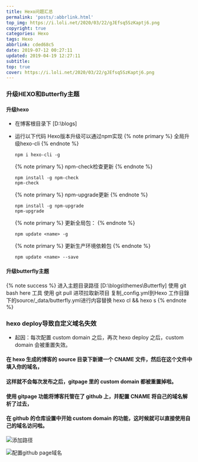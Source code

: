 ```yaml
---
title: Hexo问题汇总
permalink: 'posts/:abbrlink.html'
top_img: https://i.loli.net/2020/03/22/gJEfsq5SzKaptj6.png
copyright: true
categories: Hexo
tags: Hexo
abbrlink: cded68c5
date: 2019-07-12 00:27:11
updated: 2019-04-19 12:27:11
subtitle:	
top: true
cover: https://i.loli.net/2020/03/22/gJEfsq5SzKaptj6.png
---
```


### 升级HEXO和Butterfly主题
#### 升级hexo

- 在博客根目录下  [D:\blogs] 
- 运行以下代码 Hexo版本升级可以通过npm实现
    {% note primary %}
    全局升级hexo-cli
    {% endnote %}
    ```
    npm i hexo-cli -g
    ```

    {% note primary %}
    npm-check检查更新
    {% endnote %}
    ```
    npm install -g npm-check
    npm-check
    ```

    {% note primary %}
    npm-upgrade更新
    {% endnote %}
    ```
    npm install -g npm-upgrade
    npm-upgrade
    ```

    {% note primary %}
    更新全局包：
    {% endnote %}
    ```
    npm update <name> -g
    ```

    {% note primary %}
    更新生产环境依赖包
    {% endnote %}
    ```
    npm update <name> --save
    ```

#### 升级butterfly主题
{% note success %}
进入主题目录路径  [D:\blogs\themes\Butterfly]
使用 git bash here 工具
使用 git pull 进项拉取新项目
复制_config.yml到Hexo 工作目錄下的source/_data/butterfly.yml进行内容替换
hexo cl && hexo s 
{% endnote %}

### hexo deploy导致自定义域名失效
- 起因：每次配置 custom domain 之后，再次 hexo deploy 之后，custom domain 会被重置失效。
<!--more-->
#### 在 hexo 生成的博客的 source 目录下新建一个 CNAME 文件，然后在这个文件中填入你的域名，
#### 这样就不会每次发布之后，gitpage 里的 custom domain 都被重置掉啦。
#### 使用 gitpage 功能将博客托管在了 github 上，并配置 CNAME 将自己的域名解析了过去，
#### 在 github 的仓库设置中开始 custom domain 的功能，这时候就可以直接使用自己的域名访问啦。

![添加路径](https://phpcoder-1259614901.cos.ap-guangzhou.myqcloud.com/phpcoder/hexo/3098875-db6877df60ef748e.png)



![配置github page域名](https://phpcoder-1259614901.cos.ap-guangzhou.myqcloud.com/phpcoder/hexo/3098875-c40da031137a0c4f.png)



